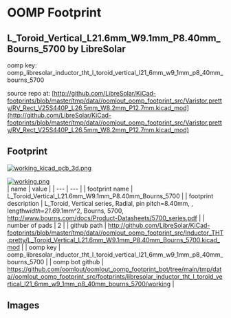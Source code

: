 # OOMP Footprint  
## L_Toroid_Vertical_L21.6mm_W9.1mm_P8.40mm_Bourns_5700  by LibreSolar  
  
oomp key: oomp_libresolar_inductor_tht_l_toroid_vertical_l21_6mm_w9_1mm_p8_40mm_bourns_5700  
  
source repo at: [http://github.com/LibreSolar/KiCad-footprints/blob/master/tmp/data//oomlout_oomp_footprint_src/Varistor.pretty/RV_Rect_V25S440P_L26.5mm_W8.2mm_P12.7mm.kicad_mod](http://github.com/LibreSolar/KiCad-footprints/blob/master/tmp/data//oomlout_oomp_footprint_src/Varistor.pretty/RV_Rect_V25S440P_L26.5mm_W8.2mm_P12.7mm.kicad_mod)  
## Footprint  
  
[![working_kicad_pcb_3d.png](working_kicad_pcb_3d_600.png)](working_kicad_pcb_3d.png)  
  
[![working.png](working_600.png)](working.png)  
| name | value | 
| --- | --- | 
| footprint name | L_Toroid_Vertical_L21.6mm_W9.1mm_P8.40mm_Bourns_5700 | 
| footprint description | L_Toroid, Vertical series, Radial, pin pitch=8.40mm, , length*width=21.6*9.1mm^2, Bourns, 5700, http://www.bourns.com/docs/Product-Datasheets/5700_series.pdf | 
| number of pads | 2 | 
| github path | http://github.com/LibreSolar/KiCad-footprints/blob/master/tmp/data//oomlout_oomp_footprint_src/Inductor_THT.pretty/L_Toroid_Vertical_L21.6mm_W9.1mm_P8.40mm_Bourns_5700.kicad_mod | 
| oomp key | oomp_libresolar_inductor_tht_l_toroid_vertical_l21_6mm_w9_1mm_p8_40mm_bourns_5700 | 
| oomp bot github | https://github.com/oomlout/oomlout_oomp_footprint_bot/tree/main/tmp/data//oomlout_oomp_footprint_src/footprints/libresolar_inductor_tht_l_toroid_vertical_l21_6mm_w9_1mm_p8_40mm_bourns_5700/working | 
## Images  
